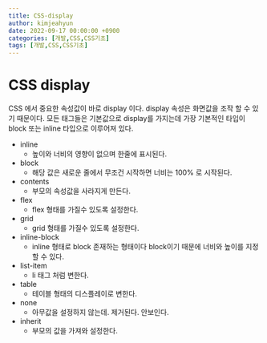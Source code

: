 ```yaml
---
title: CSS-display
author: kimjeahyun
date: 2022-09-17 00:00:00 +0900
categories: [개발,CSS,CSS기초]
tags: [개발,CSS,CSS기초]
---
```


# CSS display 

CSS 에서 중요한 속성값이 바로 display 이다.
display 속성은 화면값을 조작 할 수 있기 때문이다.
모든 태그들은 기본값으로 display를 가지는데 가장 기본적인 타입이 block 또는 inline 타입으로 이루어져 있다.


-   inline 
    -   높이와 너비의 영향이 없으며 한줄에 표시된다.
-   block
    -   해당 값은 새로운 줄에서 무조건 시작하면 너비는 100% 로 시작된다.
-   contents
    -   부모의 속성값을 사라지게 만든다.
-   flex
    -   flex 형태를 가질수 있도록 설정한다.
-   grid    
    -   grid 형태를 가질수 있도록 설정한다.
-   inline-block
    -   inline 형태로 block 존재하는 형태이다 block이기 때문에 너비와 높이를 지정 할 수 있다.
-   list-item
    -   li 태그 처럼 변한다.
-   table
    -   테이블 형태의 디스플레이로 변한다.
-   none
    -   아무값을 설정하지 않는데. 제거된다. 안보인다.
-   inherit
    -   부모의 값을 가져와 설정한다.